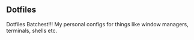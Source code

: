 
## Dotfiles

Dotfiles Batchest!!! My personal configs for things like window managers, terminals, shells etc.

